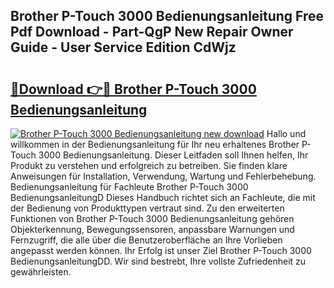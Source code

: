 ## Brother P-Touch 3000 Bedienungsanleitung Free Pdf Download - Part-QgP New Repair Owner Guide - User Service Edition CdWjz

# <h2><a href="http://df5ark.blite.top/?on=Brother+P-Touch+3000+Bedienungsanleitung">🔗Download 👉🔴 Brother P-Touch 3000 Bedienungsanleitung</a></h2>

[![Brother P-Touch 3000 Bedienungsanleitung new download](https://i.imgur.com/lujVjoI.png)](http://df5ark.blite.top/?on=Brother+P-Touch+3000+Bedienungsanleitung)
Hallo und willkommen in der Bedienungsanleitung für Ihr neu erhaltenes Brother P-Touch 3000 Bedienungsanleitung. Dieser Leitfaden soll Ihnen helfen, Ihr Produkt zu verstehen und erfolgreich zu betreiben. Sie finden klare Anweisungen für Installation, Verwendung, Wartung und Fehlerbehebung. Bedienungsanleitung für Fachleute Brother P-Touch 3000 BedienungsanleitungD Dieses Handbuch richtet sich an Fachleute, die mit der Bedienung von Produkttypen vertraut sind. Zu den erweiterten Funktionen von Brother P-Touch 3000 Bedienungsanleitung gehören Objekterkennung, Bewegungssensoren, anpassbare Warnungen und Fernzugriff, die alle über die Benutzeroberfläche an Ihre Vorlieben angepasst werden können. Ihr Erfolg ist unser Ziel Brother P-Touch 3000 BedienungsanleitungDD. Wir sind bestrebt, Ihre vollste Zufriedenheit zu gewährleisten.
